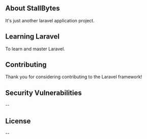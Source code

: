 ## About StallBytes

It's just another laravel application project. 

## Learning Laravel

To learn and master Laravel.

## Contributing

Thank you for considering contributing to the Laravel framework! 

## Security Vulnerabilities

--

## License

--

